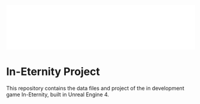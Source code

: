 ![In-Eternity Logo](/InEternityProjectLogo.png)

# In-Eternity Project

This repository contains the data files and project of the in development game In-Eternity, built in Unreal Engine 4.
